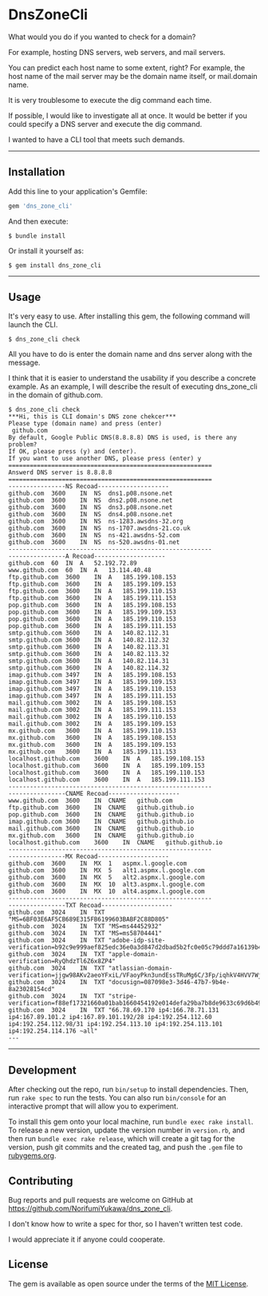 # DnsZoneCli

What would you do if you wanted to check for a domain?

For example, hosting DNS servers, web servers, and mail servers.

You can predict each host name to some extent, right?
For example, the host name of the mail server may be the domain name itself, or mail.domain name.

It is very troublesome to execute the dig command each time.

If possible, I would like to investigate all at once.
It would be better if you could specify a DNS server and execute the dig command.

I wanted to have a CLI tool that meets such demands.

---

## Installation

Add this line to your application's Gemfile:

```ruby
gem 'dns_zone_cli'
```

And then execute:

    $ bundle install

Or install it yourself as:

    $ gem install dns_zone_cli

---

## Usage

It's very easy to use.
After installing this gem, the following command will launch the CLI.

    $ dns_zone_cli check

All you have to do is enter the domain name and dns server along with the message.

I think that it is easier to understand the usability if you describe a concrete example.
As an example, I will describe the result of executing dns_zone_cli in the domain of github.com.

```
$ dns_zone_cli check
***Hi, this is CLI domain's DNS zone chekcer***
Please type (domain name) and press (enter)
 github.com
By default, Google Public DNS(8.8.8.8) DNS is used, is there any problem?
If OK, please press (y) and (enter).
If you want to use another DNS, please press (enter) y
=========================================================
Answerd DNS server is 8.8.8.8
=========================================================
----------------NS Recoad--------------------
github.com	3600	IN	NS	dns1.p08.nsone.net
github.com	3600	IN	NS	dns2.p08.nsone.net
github.com	3600	IN	NS	dns3.p08.nsone.net
github.com	3600	IN	NS	dns4.p08.nsone.net
github.com	3600	IN	NS	ns-1283.awsdns-32.org
github.com	3600	IN	NS	ns-1707.awsdns-21.co.uk
github.com	3600	IN	NS	ns-421.awsdns-52.com
github.com	3600	IN	NS	ns-520.awsdns-01.net
---------------------------------------------------------
----------------A Recoad--------------------
github.com	60	IN	A	52.192.72.89
www.github.com	60	IN	A	13.114.40.48
ftp.github.com	3600	IN	A	185.199.108.153
ftp.github.com	3600	IN	A	185.199.109.153
ftp.github.com	3600	IN	A	185.199.110.153
ftp.github.com	3600	IN	A	185.199.111.153
pop.github.com	3600	IN	A	185.199.108.153
pop.github.com	3600	IN	A	185.199.109.153
pop.github.com	3600	IN	A	185.199.110.153
pop.github.com	3600	IN	A	185.199.111.153
smtp.github.com	3600	IN	A	140.82.112.31
smtp.github.com	3600	IN	A	140.82.112.32
smtp.github.com	3600	IN	A	140.82.113.31
smtp.github.com	3600	IN	A	140.82.113.32
smtp.github.com	3600	IN	A	140.82.114.31
smtp.github.com	3600	IN	A	140.82.114.32
imap.github.com	3497	IN	A	185.199.108.153
imap.github.com	3497	IN	A	185.199.109.153
imap.github.com	3497	IN	A	185.199.110.153
imap.github.com	3497	IN	A	185.199.111.153
mail.github.com	3002	IN	A	185.199.108.153
mail.github.com	3002	IN	A	185.199.111.153
mail.github.com	3002	IN	A	185.199.110.153
mail.github.com	3002	IN	A	185.199.109.153
mx.github.com	3600	IN	A	185.199.110.153
mx.github.com	3600	IN	A	185.199.108.153
mx.github.com	3600	IN	A	185.199.109.153
mx.github.com	3600	IN	A	185.199.111.153
localhost.github.com	3600	IN	A	185.199.108.153
localhost.github.com	3600	IN	A	185.199.109.153
localhost.github.com	3600	IN	A	185.199.110.153
localhost.github.com	3600	IN	A	185.199.111.153
---------------------------------------------------------
----------------CNAME Recoad--------------------
www.github.com	3600	IN	CNAME	github.com
ftp.github.com	3600	IN	CNAME	github.github.io
pop.github.com	3600	IN	CNAME	github.github.io
imap.github.com	3600	IN	CNAME	github.github.io
mail.github.com	3600	IN	CNAME	github.github.io
mx.github.com	3600	IN	CNAME	github.github.io
localhost.github.com	3600	IN	CNAME	github.github.io
---------------------------------------------------------
----------------MX Recoad--------------------
github.com	3600	IN	MX	1	aspmx.l.google.com
github.com	3600	IN	MX	5	alt1.aspmx.l.google.com
github.com	3600	IN	MX	5	alt2.aspmx.l.google.com
github.com	3600	IN	MX	10	alt3.aspmx.l.google.com
github.com	3600	IN	MX	10	alt4.aspmx.l.google.com
---------------------------------------------------------
----------------TXT Recoad--------------------
github.com	3024	IN	TXT	"MS=6BF03E6AF5CB689E315FB6199603BABF2C88D805"
github.com	3024	IN	TXT	"MS=ms44452932"
github.com	3024	IN	TXT	"MS=ms58704441"
github.com	3024	IN	TXT	"adobe-idp-site-verification=b92c9e999aef825edc36e0a3d847d2dbad5b2fc0e05c79ddd7a16139b48ecf4b"
github.com	3024	IN	TXT	"apple-domain-verification=RyQhdzTl6Z6x8ZP4"
github.com	3024	IN	TXT	"atlassian-domain-verification=jjgw98AKv2aeoYFxiL/VFaoyPkn3undEssTRuMg6C/3Fp/iqhkV4HVV7WjYlVeF8"
github.com	3024	IN	TXT	"docusign=087098e3-3d46-47b7-9b4e-8a23028154cd"
github.com	3024	IN	TXT	"stripe-verification=f88ef17321660a01bab1660454192e014defa29ba7b8de9633c69d6b4912217f"
github.com	3024	IN	TXT	"66.78.69.170 ip4:166.78.71.131 ip4:167.89.101.2 ip4:167.89.101.192/28 ip4:192.254.112.60 ip4:192.254.112.98/31 ip4:192.254.113.10 ip4:192.254.113.101 ip4:192.254.114.176 ~all"
---

```

---

## Development

After checking out the repo, run `bin/setup` to install dependencies. Then, run `rake spec` to run the tests. You can also run `bin/console` for an interactive prompt that will allow you to experiment.

To install this gem onto your local machine, run `bundle exec rake install`. To release a new version, update the version number in `version.rb`, and then run `bundle exec rake release`, which will create a git tag for the version, push git commits and the created tag, and push the `.gem` file to [rubygems.org](https://rubygems.org).

## Contributing

Bug reports and pull requests are welcome on GitHub at https://github.com/NorifumiYukawa/dns_zone_cli.

I don't know how to write a spec for thor, so 
I haven't written test code.

I would appreciate it if anyone could cooperate.

## License

The gem is available as open source under the terms of the [MIT License](https://opensource.org/licenses/MIT).

